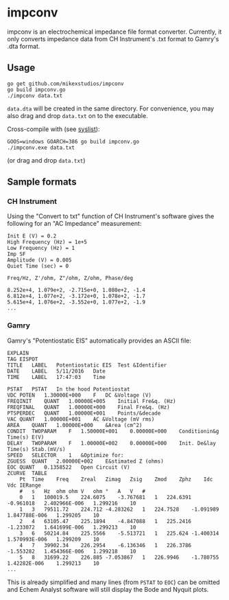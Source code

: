 impconv
=======

impconv is an electrochemical impedance file format converter. Currently, it
only converts impedance data from CH Instrument's .txt format to Gamry's
.dta format.

## Usage

```
go get github.com/mikexstudios/impconv
go build impconv.go
./impconv data.txt
```
`data.dta` will be created in the same directory. For convenience, you may
also drag and drop `data.txt` on to the executable.

Cross-compile with (see [syslist][1]):
```
GOOS=windows GOARCH=386 go build impconv.go
./impconv.exe data.txt
```
(or drag and drop `data.txt`)

[1]: https://github.com/golang/go/blob/master/src/go/build/syslist.go 

## Sample formats

### CH Instrument

Using the "Convert to txt" function of CH Instrument's software gives the
following for an "AC Impedance" measurement:

```
Init E (V) = 0.2
High Frequency (Hz) = 1e+5
Low Frequency (Hz) = 1
Imp SF
Amplitude (V) = 0.005
Quiet Time (sec) = 0

Freq/Hz, Z'/ohm, Z"/ohm, Z/ohm, Phase/deg

8.252e+4, 1.079e+2, -2.715e+0, 1.080e+2, -1.4
6.812e+4, 1.077e+2, -3.172e+0, 1.078e+2, -1.7
5.615e+4, 1.076e+2, -3.552e+0, 1.077e+2, -1.9
...
```

### Gamry

Gamry's "Potentiostatic EIS" automatically provides an ASCII file:

```
EXPLAIN
TAG	EISPOT
TITLE	LABEL	Potentiostatic EIS	Test &Identifier
DATE	LABEL	5/11/2016	Date
TIME	LABEL	17:47:03	Time
	
PSTAT	PSTAT	In the hood	Potentiostat
VDC	POTEN	1.30000E+000	F	DC &Voltage (V)
FREQINIT	QUANT	1.00000E+005	Initial Fre&q. (Hz)
FREQFINAL	QUANT	1.00000E+000	Final Fre&q. (Hz)
PTSPERDEC	QUANT	1.00000E+001	Points/&decade
VAC	QUANT	1.00000E+001	AC &Voltage (mV rms)
AREA	QUANT	1.00000E+000	&Area (cm^2)
CONDIT	TWOPARAM	F	1.50000E+001	0.00000E+000	Conditionin&g	Time(s)	E(V)
DELAY	TWOPARAM	F	1.00000E+002	0.00000E+000	Init. De&lay	Time(s)	Stab.(mV/s)
SPEED	SELECTOR	1	&Optimize for:
ZGUESS	QUANT	2.00000E+002	E&stimated Z (ohms)
EOC	QUANT	0.1358522	Open Circuit (V)
ZCURVE	TABLE
	Pt	Time	Freq	Zreal	Zimag	Zsig	Zmod	Zphz	Idc	Vdc	IERange
	#	s	Hz	ohm	ohm	V	ohm	°	A	V	#
	0	1	100019.5	224.6075	-3.767681	1	224.6391	-0.961018	2.402966E-006	1.299216	10
	1	3	79511.72	224.712	-4.283262	1	224.7528	-1.091989	1.847788E-006	1.299205	10
	2	4	63105.47	225.1894	-4.847088	1	225.2416	-1.233072	1.641699E-006	1.299213	10
	3	6	50214.84	225.5566	-5.513721	1	225.624	-1.400314	1.570993E-006	1.299209	10
	4	7	39902.34	226.2954	-6.136346	1	226.3786	-1.553282	1.454366E-006	1.299218	10
	5	8	31699.22	226.885	-7.053867	1	226.9946	-1.780755	1.42282E-006	1.299213	10
...
```

This is already simplified and many lines (from `PSTAT` to `EOC`) can be omitted
and Echem Analyst software will still display the Bode and Nyquit plots.

